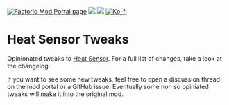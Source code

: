 [![Factorio Mod Portal page](https://img.shields.io/badge/dynamic/json?color=orange&label=Factorio&query=downloads_count&suffix=%20downloads&url=https%3A%2F%2Fmods.factorio.com%2Fapi%2Fmods%2Fheat-sensor-tweaks&style=for-the-badge)](https://mods.factorio.com/mod/heat-sensor-tweaks) [![](https://img.shields.io/github/issues/QuingKhaos/heat-sensor-tweaks/bug?label=Bug%20Reports&style=for-the-badge)](https://github.com/QuingKhaos/heat-sensor-tweaks/issues?q=is%3Aissue%20state%3Aopen%20label%3Abug) [![](https://img.shields.io/github/issues-pr/QuingKhaos/heat-sensor-tweaks?label=Pull%20Requests&style=for-the-badge)](https://github.com/QuingKhaos/heat-sensor-tweaks/pulls) [![Ko-fi](https://img.shields.io/badge/Ko--fi-support%20me-ff5e5b?logo=kofi&logoColor=white&style=for-the-badge)](https://ko-fi.com/quingkhaos)

# Heat Sensor Tweaks

Opinionated tweaks to [Heat Sensor](https://mods.factorio.com/mod/heat-sensor). For a full list of changes, take a look at the changelog.

If you want to see some new tweaks, feel free to open a discussion thread on the mod portal or a GitHub issue. Eventually some non so opiniated tweaks will make it into the original mod.
